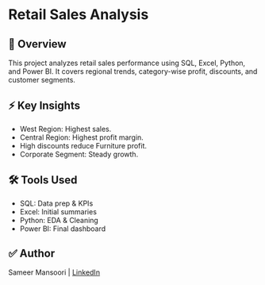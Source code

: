 
# Retail Sales Analysis

## 📌 Overview
This project analyzes retail sales performance using SQL, Excel, Python, and Power BI. It covers regional trends, category-wise profit, discounts, and customer segments.

## ⚡ Key Insights
- West Region: Highest sales.
- Central Region: Highest profit margin.
- High discounts reduce Furniture profit.
- Corporate Segment: Steady growth.

## 🛠 Tools Used
- SQL: Data prep & KPIs
- Excel: Initial summaries
- Python: EDA & Cleaning
- Power BI: Final dashboard


## ✅ Author
Sameer Mansoori | [LinkedIn](https://www.linkedin.com/in/sameer-m-45392a132/)
